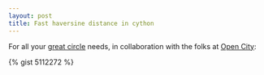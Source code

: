 ```yaml
---
layout: post
title: Fast haversine distance in cython
---
```


For all your [great circle](http://en.wikipedia.org/wiki/Great_circle) needs, in collaboration with the folks at [Open City](https://github.com/open-city/dedupe):

{% gist 5112272 %}


